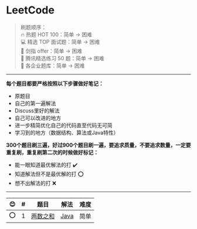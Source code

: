 LeetCode
========

> 刷题顺序：  
> 🔥 热题 HOT 100：简单 -> 困难  
> 💻 精选 TOP 面试题：简单 -> 困难  
> 🎨 剑指 offer：简单 -> 困难  
> 🐧 腾讯精选练习 50 题：简单 -> 困难     
> 🚀 各企业题库：简单 -> 困难  
_________________

**每个题目都要严格按照以下步骤做好笔记：**
- 原题目
- 自己的第一遍解法
- Discuss里好的解法
- 自己可以改进的地方
- 进一步精简优化自己的代码直至代码无可简
- 学习到的地方（数据结构、算法或Java特性）

**300个题目刷三遍，好过900个题目刷一遍，要追求质量，不要追求数量，一定要重复刷，重复刷第二次的时候做好标记：**
- 能一眼知道最优解法的打 :heavy_check_mark:
- 知道解法但不是最优解的打 :o:
- 想不出解法的打 :x:
_________________

:blush:|\# | 题目 | 解法 | 难度
:------: |:------: | :------: | :------:| :------: 
:o: | 1 | [两数之和](https://leetcode-cn.com/problems/two-sum/) | [Java](./src/000.twoSum/Solution.java) | 简单
